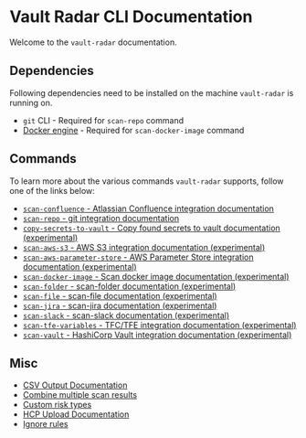 # Vault Radar CLI Documentation

Welcome to the `vault-radar` documentation.

## Dependencies
Following dependencies need to be installed on the machine `vault-radar` is running on.
 *  `git` CLI - Required for `scan-repo` command
 *  [Docker engine](https://docs.docker.com/engine/install/) - Required for `scan-docker-image` command 

## Commands
To learn more about the various commands `vault-radar` supports, follow one of the links below:

* [`scan-confluence` - Atlassian Confluence integration documentation](confluence.md)
* [`scan-repo` - git integration documentation](git.md)
* [`copy-secrets-to-vault` - Copy found secrets to vault documentation (experimental)](copy-secrets-to-vault.md)
* [`scan-aws-s3` - AWS S3 integration documentation (experimental)](aws-s3.md)
* [`scan-aws-parameter-store` - AWS Parameter Store integration documentation (experimental)](aws-parameter-store.md)
* [`scan-docker-image` - Scan docker image documentation (experimental)](docker-image.md)
* [`scan-folder` - scan-folder documentation (experimental)](folder.md)
* [`scan-file` - scan-file documentation (experimental)](file.md)
* [`scan-jira` - scan-jira documentation (experimental)](jira.md)
* [`scan-slack` - scan-slack documentation (experimental)](slack.md)
* [`scan-tfe-variables` - TFC/TFE integration documentation (experimental)](tfe-variables.md)
* [`scan-vault` - HashiCorp Vault integration documentation (experimental)](vault.md)

## Misc

* [CSV Output Documentation](csv-output.md)
* [Combine multiple scan results](combine-multiple-scan-results.md)
* [Custom risk types](custom-risk-types.md) 
* [HCP Upload Documentation](hcp-upload.md)
* [Ignore rules](ignore-rules.md)
